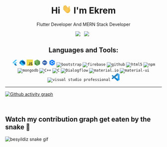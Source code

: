 <h1 align="center">Hi <img height="30" src="https://raw.githubusercontent.com/ABSphreak/ABSphreak/master/gifs/Hi.gif" width="30px"> I'm Ekrem </h1>
<p align="center">Flutter Developer And MERN Stack Developer</p>

<p align='center'> 
  <a href="https://www.instagram.com/egulcu/"><img height="40" src="https://upload.wikimedia.org/wikipedia/commons/thumb/e/e7/Instagram_logo_2016.svg/768px-Instagram_logo_2016.svg.png"></a>&nbsp;&nbsp;
  <a href="https://www.linkedin.com/in/mehterli/"><img height="40" src="https://www.vectorico.com/wp-content/uploads/2018/02/LinkedIn-Icon-squircle.png"></a>&nbsp;&nbsp;
</p>

<h2 align="center">Languages and Tools:</h2>
<p align='center'>
<code><img alt="Flutter" title="Flutter" height="20" src="https://raw.githubusercontent.com/github/explore/80688e429a7d4ef2fca1e82350fe8e3517d3494d/topics/flutter/flutter.png"></code>
<code><img alt="dart" title="dart" height="20" src="https://raw.githubusercontent.com/github/explore/80688e429a7d4ef2fca1e82350fe8e3517d3494d/topics/dart/dart.png"></code>
<code><img alt="javascript" title="javascript" height="20" src="https://raw.githubusercontent.com/github/explore/80688e429a7d4ef2fca1e82350fe8e3517d3494d/topics/javascript/javascript.png"></code>
<code><img alt="nodejs" title="nodejs" height="20" src="https://raw.githubusercontent.com/github/explore/80688e429a7d4ef2fca1e82350fe8e3517d3494d/topics/nodejs/nodejs.png"></code>
<code><img alt="asp.net" title="asp.net" height="20" src="https://github.com/besyildiz/besyildiz/blob/main/.github/harici/asp_net.png"></code>
 <code><img alt="C#" title="C#" height="20" src="https://github.com/besyildiz/besyildiz/blob/main/.github/harici/c__.png"></code>
<code><img alt="bootstrap" title="bootstrap" height="20" src="https://raw.githubusercontent.com/tkswann2/tech-logos/master/bootstrap.png"></code>
<code><img alt="firebase" title="firebase" height="20" src="https://github.com/tkswann2/tech-logos/blob/master/firebase.png?raw=true"></code>
<code><img alt="github" title="github" height="20" src="https://github.com/tkswann2/tech-logos/blob/master/github.png?raw=true"></code>
<code><img alt="html5" title="html5" height="20" src="https://github.com/tkswann2/tech-logos/blob/master/html5.png?raw=true"></code>
<code><img alt="npm" title="npm" height="20" src="https://github.com/tkswann2/tech-logos/blob/master/npm.png?raw=true"></code>
<code><img alt="mongodb" title="mongodb" height="20" src="https://raw.githubusercontent.com/mongodb-js/leaf/master/dist/mongodb-leaf_128x128.png"></code>
<code><img alt="C++" title="C++" height="20" src="https://user-images.githubusercontent.com/11183158/43805223-f23c1250-9a6c-11e8-9677-a45e08df2d7c.png"></code>
<code><img alt="C" title="C" height="20" src="https://camo.githubusercontent.com/6cc41155e58a4eebe7353d524da5ebb0de7aaf4fd4ad45fb9a433c8b41d38c16/68747470733a2f2f747365332e6d6d2e62696e672e6e65742f74683f69643d4f49502e7276756a594b4f546d2d2d5654334b545a775633786748614861267069643d417069"></code>
<code><img alt="Dialogflow" title="Dialogflow" height="20" src="https://camo.githubusercontent.com/d1760f34eedae70adfda61e72305cb0ef56fad2b2fa8511080744771a6204d26/68747470733a2f2f7374617469632e6469616c6f67666c6f772e636f6d2f636f6d6d6f6e2f66617669636f6e2e706e67"></code>
<code><img alt="material.io" title="material.io" height="20" src="https://34epjf3lzxqsddc2k3n1oj77-wpengine.netdna-ssl.com/wp-content/uploads/2016/12/material.io-icon.png"></code>
<code><img alt="material-ui" title="material-ui" height="25" src="https://mui.com/static/logo.svg"></code>
  <code><img alt="visual studio professional" title="visual studio professional" height="25" src="https://raw.githubusercontent.com/besyildiz/besyildiz/main/.github/harici/vsp.ico"></code>
   <code><img alt="visual studio code" title="visual studio code" height="25" src="https://raw.githubusercontent.com/besyildiz/besyildiz/main/.github/harici/vsc.png"></code>
  
  
  
  
<hr>

[![Github activity graph](https://activity-graph.herokuapp.com/graph?username=besyildiz&theme=react-dark&hide_border=true&color=BDDFFF&line=6E93B5&point=BDDFFF)](https://github.com/besyildiz)


<br/>

## Watch my contribution graph get eaten by the snake 🐍

<!-- refer this: https://dev.to/mishmanners/how-to-enable-github-actions-on-your-profile-readme-for-a-contribution-graph-4l66 -->
![besyildiz snake gif](https://github.com/besyildiz/besyildiz/blob/output/github-contribution-grid-snake.svg)   
 
